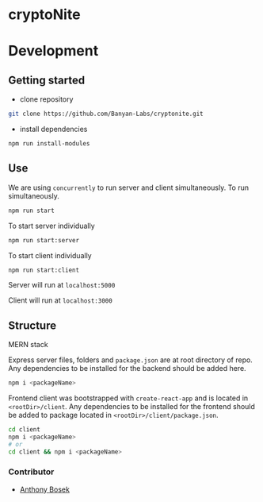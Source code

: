 # cryptoNite

# Development

## Getting started

- clone repository

```bash
git clone https://github.com/Banyan-Labs/cryptonite.git
```

- install dependencies

```bash
npm run install-modules
```

## Use

We are using `concurrently` to run server and client simultaneously. To run simultaneously.

```bash
npm run start
```

To start server individually

```bash
npm run start:server
```

To start client individually

```bash
npm run start:client
```

Server will run at `localhost:5000`

Client will run at `localhost:3000`

## Structure

MERN stack

Express server files, folders and `package.json` are at root directory of repo. Any dependencies to be installed for the backend should be added here.

```bash
npm i <packageName>
```

Frontend client was bootstrapped with `create-react-app` and is located in `<rootDir>/client`. Any dependencies to be installed for the frontend should be added to package located in `<rootDir>/client/package.json`.

```bash
cd client
npm i <packageName>
# or
cd client && npm i <packageName>
```

### Contributor
- [Anthony Bosek](anthony-bosek.vercel.app)
